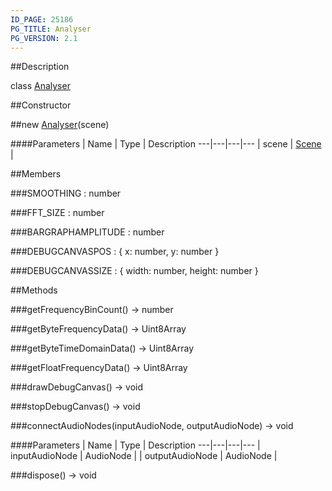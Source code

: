 ```yaml
---
ID_PAGE: 25186
PG_TITLE: Analyser
PG_VERSION: 2.1
---
```

##Description

class [Analyser](/classes/2.2/Analyser)



##Constructor

##new [Analyser](/classes/2.2/Analyser)(scene)



####Parameters
 | Name | Type | Description
---|---|---|---
 | scene | [Scene](/classes/2.2/Scene) | 

##Members

###SMOOTHING : number



###FFT_SIZE : number



###BARGRAPHAMPLITUDE : number



###DEBUGCANVASPOS : { x: number,  y: number }



###DEBUGCANVASSIZE : { width: number,  height: number }



##Methods

###getFrequencyBinCount() &rarr; number


###getByteFrequencyData() &rarr; Uint8Array


###getByteTimeDomainData() &rarr; Uint8Array


###getFloatFrequencyData() &rarr; Uint8Array


###drawDebugCanvas() &rarr; void


###stopDebugCanvas() &rarr; void


###connectAudioNodes(inputAudioNode, outputAudioNode) &rarr; void



####Parameters
 | Name | Type | Description
---|---|---|---
 | inputAudioNode | AudioNode | 
 | outputAudioNode | AudioNode | 

###dispose() &rarr; void


